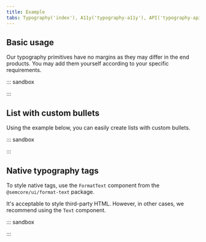 ```yaml
---
title: Example
tabs: Typography('index'), A11y('typography-a11y'), API('typography-api'), Example('typography-code'), Changelog('typography-changelog')
---
```


## Basic usage

Our typography primitives have no margins as they may differ in the end products. You may add them yourself according to your specific requirements.

::: sandbox

<script lang="tsx">
import React from 'react';
import { Blockquote, Hint, List, Text } from '@semcore/ui/typography';

const Demo = () => (
  <div>
    <Text size={800} tag='h1' mb={6} mt={0}>
      H1, 48px
    </Text>
    <Text tag='p' mb={2} mt={0}>
      But I do love the taste of a <Text tag='strong'>good burger</Text>. Mm-mm-mm.
    </Text>
    <Text size={700} tag='h2' mb={4} mt={0}>
      H2, 36px
    </Text>
    <Text tag='p' mb={2} mt={0}>
      But I do love the taste of a <Text tag='em'>good burger</Text>. Mm-mm-mm.
    </Text>
    <Text size={600} tag='h3' fontWeight={500} mb={4} mt={0}>
      H3, 32px
    </Text>
    <Text tag='p' mb={2} mt={0}>
      But I do love the taste of a <Text color='green'>good burger</Text>. Mm-mm-mm.
    </Text>
    <Text size={500} tag='h4' fontWeight={500} mb={3} mt={0}>
      H4, 24px
    </Text>
    <Text tag='p' mb={2} mt={0}>
      But I do love the taste of a <Hint>good burger</Hint>. Mm-mm-mm.
    </Text>
    <Text size={400} tag='h5' fontWeight={500} mb={2} mt={0}>
      H5, 20px
    </Text>
    <Text tag='p' mb={2} mt={0}>
      But I do love the taste of a <Text tag='s'>good burger</Text>. Mm-mm-mm.
    </Text>
    <Text size={300} tag='h6' mb={1} mt={0}>
      H6, 16px
    </Text>
    <Text size={200} tag='p' mb={3} mt={0}>
      Text, 14px
    </Text>
    <Text size={100} tag='p' mb={2} mt={0}>
      Text, 12px
    </Text>
    <List mb={2}>
      <List.Item>I'm gonna make him an offer he can't refuse.</List.Item>
      <List.Item>Carpe diem. Seize the day, boys. Make your lives extraordinary.</List.Item>
    </List>
    <List tag='ol' mb={2}>
      <List.Item marker={1}>I'm gonna make him an offer he can't refuse.</List.Item>
      <List.Item marker={2}>
        Carpe diem. Seize the day, boys. Make your lives extraordinary.
      </List.Item>
    </List>
    <Blockquote author='Author Author' my={4.5}>
      Lorem ipsum dolor sit amet, consectetuer adipiscing elit, sed diem nonummy nibh euismod
      tincidunt ut lacreet dolore magna aliguam erat volutpat. Ut wisis enim ad minim veniam, quis
      nostrud exerci tution ullamcorper suscipit lobortis nisl ut aliquip ex ea commodo consequat.
    </Blockquote>
  </div>
);
</script>

:::

## List with custom bullets

Using the example below, you can easily create lists with custom bullets.

::: sandbox

<script lang="tsx">
import React from 'react';
import { List } from '@semcore/ui/typography';
import CheckM from '@semcore/ui/icon/Check/m';

const Demo = () => (
  <div>
    <List size={300} marker={<CheckM color='green' mt={1} />}>
      <List.Item>I'm gonna make him an offer he can't refuse.</List.Item>
      <List.Item marker={<CheckM mt={1} />}>
        (Uncheck icon) Carpe diem. Seize the day, boys. Make your lives extraordinary.
      </List.Item>
      <List.Item>Listen to them. Children of the night. What music they make.</List.Item>
    </List>
  </div>
);
</script>

:::

## Native typography tags

To style native tags, use the `FormatText` component from the `@semcore/ui/format-text` package.

It's acceptable to style third-party HTML. However, in other cases, we recommend using the `Text` component.

::: sandbox

<script lang="tsx">
import React from 'react';
import FormatText from '@semcore/ui/format-text';

const Demo = () => (
  <FormatText>
    <h1>
      H1, <small>48px</small>
    </h1>
    <p>
      But I do love the taste of a <strong>good burger</strong>. Mm-mm-mm.
    </p>
    <h2>
      H2, <small>36px</small>
    </h2>
    <p>
      But I do love the taste of a <em>good burger</em>. Mm-mm-mm.
    </p>
    <h3>
      H3, <small>32px</small>
    </h3>
    <p>
      But I do love the taste of a <a href='/'>good burger</a> . Mm-mm-mm.
    </p>
    <h4>
      H4, <small>24px</small>
    </h4>
    <p>
      But I do love the taste of a <abbr>good burger</abbr>. Mm-mm-mm.
    </p>
    <h5>
      H5, <small>20px</small>
    </h5>
    <p>
      But I do love the taste of a <s>good burger</s>. Mm-mm-mm.
    </p>
    <h6>
      H6, <small>16px</small>
    </h6>
    <ul>
      <li>I'm gonna make him an offer he can't refuse.</li>
      <li>Carpe diem. Seize the day, boys. Make your lives extraordinary.</li>
    </ul>
    <ol>
      <li>I'm gonna make him an offer he can't refuse.</li>
      <li>Carpe diem. Seize the day, boys. Make your lives extraordinary.</li>
    </ol>
    <blockquote>
      Lorem ipsum dolor sit amet, consectetuer adipiscing elit, sed diem nonummy nibh euismod
      tincidunt ut lacreet dolore magna aliguam erat volutpat. Ut wisis enim ad minim veniam, quis
      nostrud exerci tution ullamcorper suscipit lobortis nisl ut aliquip ex ea commodo consequat.
      <cite>Author Author</cite>
    </blockquote>
  </FormatText>
);
</script>

:::
